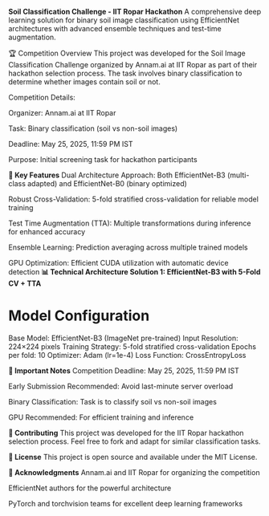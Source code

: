 **Soil Classification Challenge - IIT Ropar Hackathon**
A comprehensive deep learning solution for binary soil image classification using EfficientNet architectures with advanced ensemble techniques and test-time augmentation.

🏆 Competition Overview
This project was developed for the Soil Image Classification Challenge organized by Annam.ai at IIT Ropar as part of their hackathon selection process. The task involves binary classification to determine whether images contain soil or not.

Competition Details:

Organizer: Annam.ai at IIT Ropar

Task: Binary classification (soil vs non-soil images)

Deadline: May 25, 2025, 11:59 PM IST

Purpose: Initial screening task for hackathon participants

**🚀 Key Features**
Dual Architecture Approach: Both EfficientNet-B3 (multi-class adapted) and EfficientNet-B0 (binary optimized)

Robust Cross-Validation: 5-fold stratified cross-validation for reliable model training

Test Time Augmentation (TTA): Multiple transformations during inference for enhanced accuracy

Ensemble Learning: Prediction averaging across multiple trained models

GPU Optimization: Efficient CUDA utilization with automatic device detection
 **📊 Technical Architecture
Solution 1: EfficientNet-B3 with 5-Fold CV + TTA**


# Model Configuration
Base Model: EfficientNet-B3 (ImageNet pre-trained)
Input Resolution: 224×224 pixels
Training Strategy: 5-fold stratified cross-validation
Epochs per fold: 10
Optimizer: Adam (lr=1e-4)
Loss Function: CrossEntropyLoss


**🚨 Important Notes**
Competition Deadline: May 25, 2025, 11:59 PM IST

Early Submission Recommended: Avoid last-minute server overload

Binary Classification: Task is to classify soil vs non-soil images

GPU Recommended: For efficient training and inference

**🤝 Contributing**
This project was developed for the IIT Ropar hackathon selection process. Feel free to fork and adapt for similar classification tasks.

**📄 License**
This project is open source and available under the MIT License.

**🙏 Acknowledgments**
Annam.ai and IIT Ropar for organizing the competition

EfficientNet authors for the powerful architecture

PyTorch and torchvision teams for excellent deep learning frameworks


